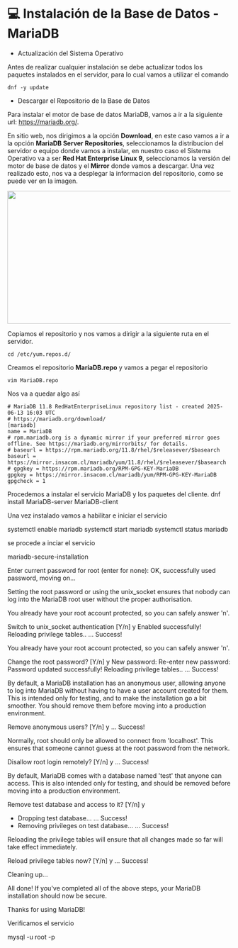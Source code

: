 # 💻 Instalación de la Base de Datos - MariaDB

- Actualización del Sistema Operativo

Antes de realizar cualquier instalación se debe actualizar todos los paquetes instalados en el servidor, para lo cual vamos a utilizar el comando 
``` 
dnf -y update
```

- Descargar el Repositorio de la Base de Datos

Para instalar el motor de base de datos MariaDB, vamos a ir a la siguiente url: https://mariadb.org/.

En sitio web, nos dirigimos a la opción **Download**, en este caso vamos a ir a la opción **MariaDB Server Repositories**, seleccionamos la distribucion del servidor o equipo donde vamos a instalar, en nuestro caso el Sistema Operativo va a ser **Red Hat Enterprise Linux 9**, seleccionamos la versión del motor de base de datos y el **Mirror** donde vamos a descargar.
Una vez realizado esto, nos va a desplegar la informacion del repositorio, como se puede ver en la imagen.

<p align="center">
  <img src="https://github.com/user-attachments/assets/6b6e2257-9ae8-4c3e-937e-706255b2cf67" width="600" height="300">
</p>


Copiamos el repositorio y nos vamos a dirigir a la siguiente ruta en el servidor.
```
cd /etc/yum.repos.d/
```
Creamos el repositorio **MariaDB.repo** y vamos a pegar el repositorio
```
vim MariaDB.repo
```
Nos va a quedar algo así 

```
# MariaDB 11.8 RedHatEnterpriseLinux repository list - created 2025-06-13 16:03 UTC
# https://mariadb.org/download/
[mariadb]
name = MariaDB
# rpm.mariadb.org is a dynamic mirror if your preferred mirror goes offline. See https://mariadb.org/mirrorbits/ for details.
# baseurl = https://rpm.mariadb.org/11.8/rhel/$releasever/$basearch
baseurl = https://mirror.insacom.cl/mariadb/yum/11.8/rhel/$releasever/$basearch
# gpgkey = https://rpm.mariadb.org/RPM-GPG-KEY-MariaDB
gpgkey = https://mirror.insacom.cl/mariadb/yum/RPM-GPG-KEY-MariaDB
gpgcheck = 1

```
Procedemos a instalar el servicio MariaDB y los paquetes del cliente.
 dnf install MariaDB-server MariaDB-client

 Una vez instalado vamos a habilitar e iniciar el servicio 

systemctl enable mariadb
systemctl start mariadb
systemctl status mariadb

se procede a inciar el servicio 

mariadb-secure-installation

Enter current password for root (enter for none):
OK, successfully used password, moving on...

Setting the root password or using the unix_socket ensures that nobody
can log into the MariaDB root user without the proper authorisation.

You already have your root account protected, so you can safely answer 'n'.

Switch to unix_socket authentication [Y/n] y
Enabled successfully!
Reloading privilege tables..
 ... Success!


You already have your root account protected, so you can safely answer 'n'.

Change the root password? [Y/n] y
New password:
Re-enter new password:
Password updated successfully!
Reloading privilege tables..
 ... Success!


By default, a MariaDB installation has an anonymous user, allowing anyone
to log into MariaDB without having to have a user account created for
them.  This is intended only for testing, and to make the installation
go a bit smoother.  You should remove them before moving into a
production environment.

Remove anonymous users? [Y/n] y
 ... Success!

Normally, root should only be allowed to connect from 'localhost'.  This
ensures that someone cannot guess at the root password from the network.

Disallow root login remotely? [Y/n] y
 ... Success!

By default, MariaDB comes with a database named 'test' that anyone can
access.  This is also intended only for testing, and should be removed
before moving into a production environment.

Remove test database and access to it? [Y/n] y
 - Dropping test database...
 ... Success!
 - Removing privileges on test database...
 ... Success!

Reloading the privilege tables will ensure that all changes made so far
will take effect immediately.

Reload privilege tables now? [Y/n] y
 ... Success!

Cleaning up...

All done!  If you've completed all of the above steps, your MariaDB
installation should now be secure.

Thanks for using MariaDB!


Verificamos el servicio 

mysql -u root -p



